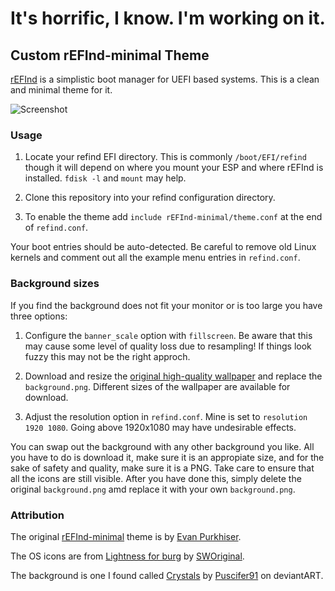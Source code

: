 # It's horrific, I know. I'm working on it. 
## Custom rEFInd-minimal Theme

[rEFInd](http://www.rodsbooks.com/refind/) is a simplistic boot manager for UEFI
based systems. This is a clean and minimal theme for it.

![Screenshot](http://i.imgur.com/BBSw6ll.jpg)

### Usage

 1. Locate your refind EFI directory. This is commonly `/boot/EFI/refind`
    though it will depend on where you mount your ESP and where rEFInd is
    installed. `fdisk -l` and `mount` may help.

 2. Clone this repository into your refind configuration directory.

 3. To enable the theme add `include rEFInd-minimal/theme.conf` at the end of
    `refind.conf`.

Your boot entries should be auto-detected. Be careful to remove old Linux kernels and comment out all the example menu entries in `refind.conf`.

### Background sizes

If you find the background does not fit your monitor or is too large you have
three options:

 1. Configure the `banner_scale` option with `fillscreen`. Be aware that this
    may cause some level of quality loss due to resampling! If things look
    fuzzy this may not be the right approch.

 2. Download and resize the [original high-quality wallpaper][wallpaper] and
    replace the `background.png`. Different sizes of the wallpaper are available for download.

 3. Adjust the resolution option in `refind.conf`. Mine is set to `resolution 1920 1080`. Going above
    1920x1080 may have undesirable effects.

You can swap out the background with any other background you like. All you have to do is download it, make sure it is an appropiate size, and for the sake of safety and quality, make sure it is a PNG. Take care to ensure that all the icons are still visible. After you have done this, simply delete the original `background.png` amd replace it with your own `background.png`.

### Attribution

The original [rEFInd-minimal][theme] theme is by [Evan Purkhiser][evan].

The OS icons are from [Lightness for burg][icons] by [SWOriginal][icon-author].

The background is one I found called [Crystals][wallpaper] by [Puscifer91][bg-author] on deviantART.

[theme]: https://github.com/EvanPurkhiser/rEFInd-minimal
[evan]: https://github.com/EvanPurkhiser

[icons]: http://sworiginal.deviantart.com/art/Lightness-for-burg-181461810
[icon-author]: http://sworiginal.deviantart.com/

[wallpaper]: http://puscifer91.deviantart.com/art/Crystals-Wallpaper-4K-504839163
[bg-author]: http://puscifer91.deviantart.com/
